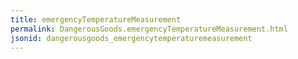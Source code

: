 ```yaml
---
title: emergencyTemperatureMeasurement
permalink: DangerousGoods.emergencyTemperatureMeasurement.html
jsonid: dangerousgoods_emergencytemperaturemeasurement
---
```

